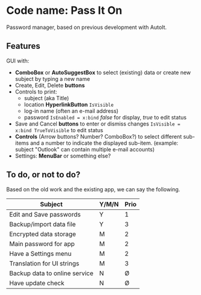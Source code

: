 # Code name: Pass It On

Password manager, based on previous development with AutoIt.

## Features

GUI with:

- **ComboBox** or **AutoSuggestBox** to select (existing) data or create new subject by typing a new name
- Create, Edit, Delete **buttons**
- Controls to print:
  - subject (aka Title)
  - location **HyperlinkButton** `IsVisible`
  - log-in name (often an e-mail address)
  - password `IsEnabled = x:bind` _false_ for display, _true_ to edit status
- Save and Cancel **buttons** to enter or dismiss changes
  `IsVisible = x:bind TrueToVisible` to edit status
- **Controls** (Arrow buttons? Number? ComboBox?) to select different sub-items and a number to indicate the displayed sub-item. (example: subject "Outlook" can contain multiple e-mail accounts)
- Settings: **MenuBar** or something else?

## To do, or not to do?

Based on the old work and the existing app, we can say the following.

| Subject                       | Y/M/N | Prio |
|-------------------------------|-------|------|
| Edit and Save passwords       | Y     | 1    |
| Backup/import data file       | Y     | 3    |
| Encrypted data storage        | M     | 2    |
| Main password for app         | M     | 2    |
| Have a Settings menu          | M     | 2    |
| Translation for UI strings    | M     | 3    |
| Backup data to online service | N     | Ø    |
| Have update check             | N     | Ø    |
